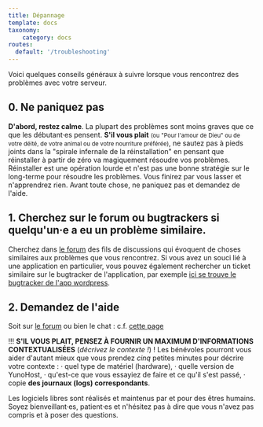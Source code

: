 ```yaml
---
title: Dépannage
template: docs
taxonomy:
    category: docs
routes:
  default: '/troubleshooting'
---
```


Voici quelques conseils généraux à suivre lorsque vous rencontrez des problèmes avec votre serveur.

## 0. Ne paniquez pas

**D'abord, restez calme**. La plupart des problèmes sont moins graves que ce que les débutant·es pensent. **S'il vous plait** <small>(ou "Pour l'amour de Dieu" ou de votre déité, de votre animal ou de votre nourriture préférée)</small>, ne sautez pas à pieds joints dans la "spirale infernale de la réinstallation" en pensant que réinstaller à partir de zéro va magiquement résoudre vos problèmes. Réinstaller est une opération lourde et n'est pas une bonne stratégie sur le long-terme pour résoudre les problèmes. Vous finirez par vous lasser et n'apprendrez rien. Avant toute chose, ne paniquez pas et demandez de l'aide.

## 1. Cherchez sur le forum ou bugtrackers si quelqu'un·e a eu un problème similaire.

Cherchez dans [le forum](https://forum.yunohost.org) des fils de discussions qui évoquent de choses similaires aux problèmes que vous rencontrez. Si vous avez un souci lié à une application en particulier, vous pouvez également rechercher un ticket similaire sur le bugtracker de l'application, par exemple [ici se trouve le bugtracker de l'app wordpress](https://github.com/YunoHost-Apps/wordpress_ynh/issues).

## 2. Demandez de l'aide

Soit sur [le forum](https://forum.yunohost.org) ou bien le chat : c.f. [cette page](/help)

!!! **S'IL VOUS PLAIT, PENSEZ À FOURNIR UN MAXIMUM D'INFORMATIONS CONTEXTUALISÉES** (_décrivez le contexte !_) ! Les bénévoles pourront vous aider d'autant mieux que vous prendez *cinq* petites minutes pour décrire votre contexte :
· quel type de matériel (hardware),
· quelle version de YunoHost,
· qu'est-ce que vous essayiez de faire et ce qu'il s'est passé,
· copie **des journaux (logs) correspondants**.

Les logiciels libres sont réalisés et maintenus par et pour des êtres humains. Soyez bienveillant·es, patient·es et n'hésitez pas à dire que vous n'avez pas compris et à poser des questions.
